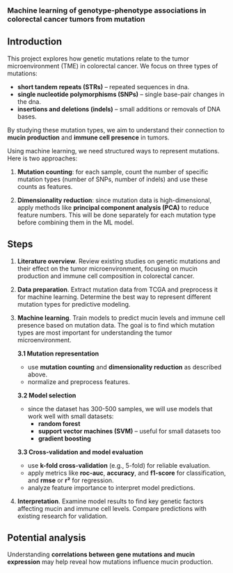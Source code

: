 ### Machine learning of genotype-phenotype associations in colorectal cancer tumors from mutation

## Introduction
This project explores how genetic mutations relate to the tumor microenvironment (TME) in colorectal cancer. We focus on three types of mutations:
- **short tandem repeats (STRs)** – repeated sequences in dna.
- **single nucleotide polymorphisms (SNPs)** – single base-pair changes in the dna.
- **insertions and deletions (indels)** – small additions or removals of DNA bases.

By studying these mutation types, we aim to understand their connection to **mucin production** and **immune cell presence** in tumors.

Using machine learning, we need structured ways to represent mutations. Here is two approaches:
1. **Mutation counting**: for each sample, count the number of specific mutation types (number of SNPs, number of indels) and use these counts as features.

2. **Dimensionality reduction**: since mutation data is high-dimensional, apply methods like **principal component analysis (PCA)** to reduce feature numbers. This will be done separately for each mutation type before combining them in the ML model.

## Steps

1. **Literature overview**. Review existing studies on genetic mutations and their effect on the tumor microenvironment, focusing on mucin production and immune cell composition in colorectal cancer.

2. **Data preparation**. Extract mutation data from TCGA and preprocess it for machine learning. Determine the best way to represent different mutation types for predictive modeling.

3. **Machine learning**. Train models to predict mucin levels and immune cell presence based on mutation data. The goal is to find which mutation types are most important for understanding the tumor microenvironment.

   **3.1 Mutation representation**
   - use **mutation counting** and **dimensionality reduction** as described above.
   - normalize and preprocess features.

   **3.2 Model selection**
   - since the dataset has 300-500 samples, we will use models that work well with small datasets:
     - **random forest**
     - **support vector machines (SVM)** – useful for small datasets too
     - **gradient boosting**

   **3.3 Cross-validation and model evaluation**
   - use **k-fold cross-validation** (e.g., 5-fold) for reliable evaluation.
   - apply metrics like **roc-auc**, **accuracy**, and **f1-score** for classification, and **rmse** or **r²** for regression.
   - analyze feature importance to interpret model predictions.

4. **Interpretation**. Examine model results to find key genetic factors affecting mucin and immune cell levels. Compare predictions with existing research for validation.

## Potential analysis
Understanding **correlations between gene mutations and mucin expression** may help reveal how mutations influence mucin production.